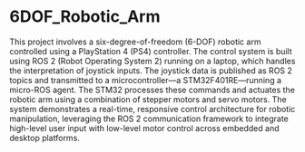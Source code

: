 # 6DOF_Robotic_Arm
This project involves a six-degree-of-freedom (6-DOF) robotic arm controlled using a PlayStation 4 (PS4) controller. The control system is built using ROS 2 (Robot Operating System 2) running on a laptop, which handles the interpretation of joystick inputs. The joystick data is published as ROS 2 topics and transmitted to a microcontroller—a STM32F401RE—running a micro-ROS agent. The STM32 processes these commands and actuates the robotic arm using a combination of stepper motors and servo motors. The system demonstrates a real-time, responsive control architecture for robotic manipulation, leveraging the ROS 2 communication framework to integrate high-level user input with low-level motor control across embedded and desktop platforms.
